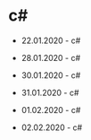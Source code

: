 # c#
- 22.01.2020 - c#
- 28.01.2020 - c#
- 30.01.2020 - c#
- 31.01.2020 - c#

- 01.02.2020 - c#
- 02.02.2020 - c#